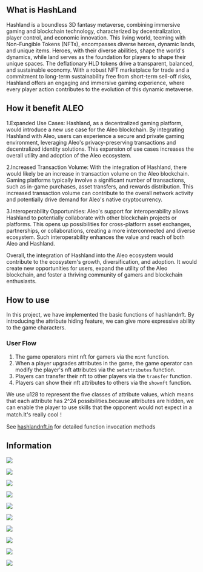 ## What is HashLand

Hashland is a boundless 3D fantasy metaverse, combining immersive gaming and blockchain technology, characterized by decentralization, player control, and economic innovation. This living world, teeming with Non-Fungible Tokens (NFTs), encompasses diverse heroes, dynamic lands, and unique items. Heroes, with their diverse abilities, shape the world's dynamics, while land serves as the foundation for players to shape their unique spaces. The deflationary HLD tokens drive a transparent, balanced, and sustainable economy. With a robust NFT marketplace for trade and a commitment to long-term sustainability free from short-term sell-off risks, Hashland offers an engaging and immersive gaming experience, where every player action contributes to the evolution of this dynamic metaverse.

## How it benefit ALEO

1.Expanded Use Cases: Hashland, as a decentralized gaming platform, would introduce a new use case for the Aleo blockchain. By integrating Hashland with Aleo, users can experience a secure and private gaming environment, leveraging Aleo's privacy-preserving transactions and decentralized identity solutions. This expansion of use cases increases the overall utility and adoption of the Aleo ecosystem.

2.Increased Transaction Volume: With the integration of Hashland, there would likely be an increase in transaction volume on the Aleo blockchain. Gaming platforms typically involve a significant number of transactions, such as in-game purchases, asset transfers, and rewards distribution. This increased transaction volume can contribute to the overall network activity and potentially drive demand for Aleo's native cryptocurrency.

3.Interoperability Opportunities: Aleo's support for interoperability allows Hashland to potentially collaborate with other blockchain projects or platforms. This opens up possibilities for cross-platform asset exchanges, partnerships, or collaborations, creating a more interconnected and diverse ecosystem. Such interoperability enhances the value and reach of both Aleo and Hashland.

Overall, the integration of Hashland into the Aleo ecosystem would contribute to the ecosystem's growth, diversification, and adoption. It would create new opportunities for users, expand the utility of the Aleo blockchain, and foster a thriving community of gamers and blockchain enthusiasts.

## How to use

In this project, we have implemented the basic functions of hashlandnft. By introducing the attribute hiding feature, we can give more expressive ability to the game characters.

### User Flow

1. The game operators mint nft for gamers via the `mint` function.
2. When a player upgrades attributes in the game, the game operator can modify the player's nft attributes via the `setattributes` function.
3. Players can transfer their nft to other players via the `transfer` function.
4. Players can show their nft attributes to others via the `shownft` function.

We use u128 to represent the five classes of attribute values, which means that each attribute has 2^24 possibilities.because attributes are hidden, we can enable the player to use skills that the opponent would not expect in a match.It's really cool！

See [hashlandnft.in](/src/inputs/hashlandnft.in) for detailed function invocation methods

## Information

![](https://github.com/hashland-app/contracts/blob/main/docs/1.%20Cover.jpeg)

![](https://github.com/hashland-app/contracts/blob/main/docs/3.%20Description.jpeg)

![](https://github.com/hashland-app/contracts/blob/main/docs/4.%20NFTs.jpeg)

![](https://github.com/hashland-app/contracts/blob/main/docs/5.%20Gameplay.jpeg)

![](https://github.com/hashland-app/contracts/blob/main/docs/6.%20Why%20Unique.jpeg)

![](https://github.com/hashland-app/contracts/blob/main/docs/7.%20How%20it%20benefit%20Aleo.jpeg)

![](https://github.com/hashland-app/contracts/blob/main/docs/8.%20Roadmap.jpeg)

![](https://github.com/hashland-app/contracts/blob/main/docs/9.%20Mission%20%26%20Vision.jpeg)

![](https://github.com/hashland-app/contracts/blob/main/docs/10.%20Team.jpeg)

![](https://github.com/hashland-app/contracts/blob/main/docs/11.%20Final.jpeg)

